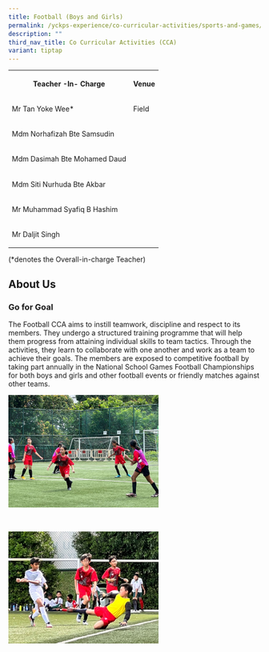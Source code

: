 ```yaml
---
title: Football (Boys and Girls)
permalink: /yckps-experience/co-curricular-activities/sports-and-games/football-boys-and-girls/
description: ""
third_nav_title: Co Curricular Activities (CCA)
variant: tiptap
---
```

<table style="minWidth: 50px">
<colgroup>
<col>
<col>
</colgroup>
<tbody>
<tr>
<th rowspan="1" colspan="1">
<p>Teacher -In- Charge</p>
</th>
<th rowspan="1" colspan="1">
<p>Venue</p>
</th>
</tr>
<tr>
<td rowspan="1" colspan="1">
<p>Mr Tan Yoke Wee*</p>
</td>
<td rowspan="1" colspan="1">
<p>Field</p>
</td>
</tr>
<tr>
<td rowspan="1" colspan="1">
<p>Mdm Norhafizah Bte Samsudin</p>
</td>
<td rowspan="1" colspan="1">
<p></p>
</td>
</tr>
<tr>
<td rowspan="1" colspan="1">
<p>Mdm Dasimah Bte Mohamed Daud</p>
</td>
<td rowspan="1" colspan="1">
<p></p>
</td>
</tr>
<tr>
<td rowspan="1" colspan="1">
<p>Mdm Siti Nurhuda Bte Akbar</p>
</td>
<td rowspan="1" colspan="1">
<p></p>
</td>
</tr>
<tr>
<td rowspan="1" colspan="1">
<p>Mr Muhammad Syafiq B Hashim</p>
</td>
<td rowspan="1" colspan="1">
<p></p>
</td>
</tr>
<tr>
<td rowspan="1" colspan="1">
<p>Mr Daljit Singh</p>
</td>
<td rowspan="1" colspan="1">
<p></p>
</td>
</tr>
</tbody>
</table>
<p>(*denotes the Overall-in-charge Teacher)&nbsp;</p>
<h2>About Us</h2>
<h3><strong>Go for Goal</strong></h3>
<p>The Football CCA aims to instill teamwork, discipline and respect to its
members. They undergo a structured training programme that will help them
progress from attaining individual skills to team tactics. Through the
activities, they learn to collaborate with one another and work as a team
to achieve their goals. The members are exposed to competitive football
by taking part annually in the National School Games Football Championships
for both boys and girls and other football events or friendly matches against
other teams.</p>
<div class="isomer-image-wrapper">
<img style="width:300px;height:auto;" height="auto" width="100%" src="/images/2023/CCA/football1%20-%20lovino%20villasin%20cruz.JPG">
</div>
<p>
<br>
</p>
<div class="isomer-image-wrapper">
<img style="width:300px;height:auto;" height="auto" width="100%" src="/images/2023/CCA/football2%20-%20lovino%20villasin%20cruz.jpg">
</div>
<p></p>